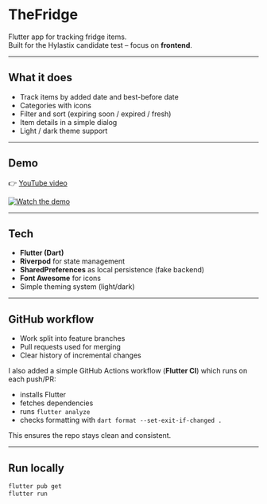 # TheFridge

Flutter app for tracking fridge items.  
Built for the Hylastix candidate test – focus on **frontend**.

---

## What it does
- Track items by added date and best-before date
- Categories with icons
- Filter and sort (expiring soon / expired / fresh)
- Item details in a simple dialog
- Light / dark theme support

---

## Demo
👉 [YouTube video](https://www.youtube.com/watch?v=3TpIgeU3PTM)

[![Watch the demo](https://img.youtube.com/vi/3TpIgeU3PTM/0.jpg)](https://www.youtube.com/watch?v=3TpIgeU3PTM)

---

## Tech
- **Flutter (Dart)**
- **Riverpod** for state management
- **SharedPreferences** as local persistence (fake backend)
- **Font Awesome** for icons
- Simple theming system (light/dark)

---

## GitHub workflow
- Work split into feature branches
- Pull requests used for merging
- Clear history of incremental changes

I also added a simple GitHub Actions workflow (**Flutter CI**) which runs on each push/PR:
- installs Flutter
- fetches dependencies
- runs `flutter analyze`
- checks formatting with `dart format --set-exit-if-changed .`

This ensures the repo stays clean and consistent.

---

## Run locally
```bash
flutter pub get
flutter run
